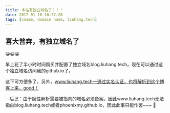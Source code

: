 ```yaml
---
title: 本站有独立域名了！！！
date: 2017-01-18 10:27:20
tags: [cname, domain name, liuhang.tech]
---
```


## 喜大普奔，有独立域名了 


😀😀😀

早上花了半小时时间购买并配置了独立域名blog.liuhang.tech，现在可以通过这个独立域名访问我的github.io了。

这下可方便多了，另外，www.liuhang.tech一通过实名认证，也将解析到这个博客上来。good！

--后记：由于隐性解析需要被指向的域名必须备案，因此www.liuhang.tech无法指向blog.liuhang.tech或者phoenixmy.github.io，因此此事只能作罢~~~ 🙁